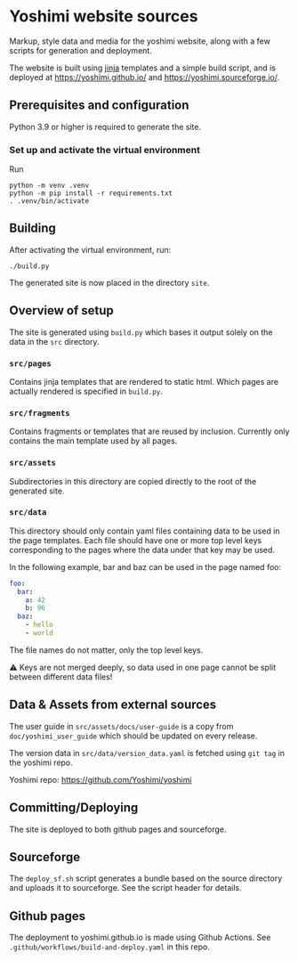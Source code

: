 # Yoshimi website sources

Markup, style data and media for the yoshimi website,
along with a few scripts for generation and deployment.

The website is built using [jinja](https://jinja.palletsprojects.com/en/stable/) templates and a simple build script,
and is deployed at https://yoshimi.github.io/ and https://yoshimi.sourceforge.io/.

## Prerequisites and configuration

Python 3.9 or higher is required to generate the site.

### Set up and activate the virtual environment

Run
```
python -m venv .venv
python -m pip install -r requirements.txt
. .venv/bin/activate
```

## Building

After activating the virtual environment, run:

```
./build.py
```

The generated site is now placed in the directory `site`.

## Overview of setup

The site is generated using `build.py` which bases it output solely on the data in the `src` directory.

### `src/pages`

Contains jinja templates that are rendered to static html.
Which pages are actually rendered is specified in `build.py`.

### `src/fragments`

Contains fragments or templates that are reused by inclusion. Currently only contains the main template used by all pages.

### `src/assets`

Subdirectories in this directory are copied directly to the root of the generated site.

### `src/data`

This directory should only contain yaml files containing data to be used in the page templates.
Each file should have one or more top level keys corresponding to the pages where the data under that key may be used.

In the following example, bar and baz can be used in the page named foo:
```yaml
foo:
  bar: 
    a: 42
    b: 96
  baz:
    - hello
    - world
```
The file names do not matter, only the top level keys.

⚠️ Keys are not merged deeply, so data used in one page cannot be split between different data files!

## Data & Assets from external sources

The user guide in `src/assets/docs/user-guide` is a copy from `doc/yoshimi_user_guide` which
should be updated on every release.

The version data in `src/data/version_data.yaml` is fetched using `git tag` in the yoshimi repo.

Yoshimi repo: https://github.com/Yoshimi/yoshimi


## Committing/Deploying

The site is deployed to both github pages and sourceforge.

## Sourceforge

The `deploy_sf.sh` script generates a bundle based on the source
directory and uploads it to sourceforge. 
See the script header for details.

## Github pages

The deployment to yoshimi.github.io is made using Github Actions.
See `.github/workflows/build-and-deploy.yaml` in this repo.